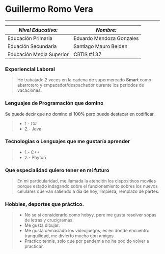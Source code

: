 # Guillermo Romo Vera 
------------------------------------

**_Nivel Educativo:_**    | **_Nombre:_**
------------------- | ----------------------
Educación Primaria | Eduardo Mendoza Gonzales
Eduación Secundaria | Santiago Mauro Belden
Educación Media Superior | CBTiS #137

### Experiencial Laboral
> He trabajado 2 veces en la cadena de supermercado **Smart** como abarrotero y empacador/despachador durante los periodos de vacaciones.

### Lenguajes de Programación que domino
Se puede decir que no domino el 100% pero puedo destacar en codificar.
> * 1.- C#
> * 2.- Java

### Tecnologias o Lenguajes que me gustaría aprender

> * 1.- C++
> * 2.- Phyton

### Que especialidad quiero tener en mi futuro

> En mi particularidad, me llamada la atención los dispositivos moviles porque estado indagando sobre el funcionamiento sobres los nuevos celulares que van saliendo a dia de hoy, limpieza, remplazo de partes.

### Hobbies, deportes que práctico.
> * No se si considerarlo como hobyy, pero me gusta resolver sopas de letras y crucigramas.
> * Me gusta dibujar.
> * Me gusta demasiado los videojuegos, es en donde encuentro tranquilidad, me divierto mucho con amigos.
> * Practico tennis, solo que por pandemia no he podido volver a practicar.